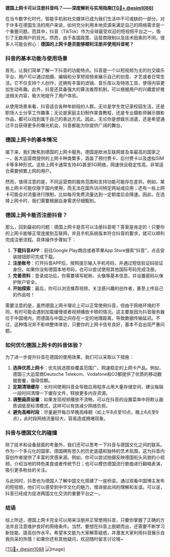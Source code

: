 **德国上网卡可以注册抖音吗？——深度解析与实用指南[[TG💪+ @esim1088](https://t.me/s/esim1088)]**

在当今数字化时代，智能手机和社交媒体已成为我们生活中不可或缺的一部分。对于许多在德国生活的用户来说，如何充分利用本地资源来满足自己的网络需求是一个重要问题。而其中，抖音（TikTok）作为全球最受欢迎的短视频平台之一，吸引了无数用户的目光。然而，由于各国政策、运营商限制以及技术因素的不同，很多人可能会担心：**德国的上网卡是否能够顺利注册并使用抖音呢？**

### 抖音的基本功能与使用场景

首先，让我们简单了解一下抖音的功能特点。抖音是一个以短视频为主的社交娱乐平台，用户可以通过拍摄、编辑和分享短视频来展示自己的创意、才艺或者日常生活。它不仅支持个人创作，还拥有丰富的滤镜、音乐库以及特效工具，使得内容更加生动有趣。此外，抖音还具备强大的算法推荐机制，可以根据用户的兴趣爱好推送相关内容，极大地提升了用户体验。

从使用场景来看，抖音适合各种年龄段的人群。无论是学生党记录校园生活，还是职场人士分享工作趣事；无论是家庭主妇制作美食教程，还是专业摄影师展示摄影作品，都可以找到属于自己的表达方式。因此，无论你是想娱乐消遣，还是希望通过平台获得更多的曝光机会，抖音都能为你提供广阔的舞台。

### 德国上网卡的基本情况

接下来，我们聚焦到德国的上网卡服务。德国是欧洲互联网普及率最高的国家之一，各大运营商提供的上网卡种类繁多，涵盖了预付费卡、后付费卡以及虚拟SIM卡等多种形式。这些上网卡通常支持4G甚至5G网络，网速快且稳定性高，非常适合需要频繁上网的用户。

然而，值得注意的是，不同运营商的服务范围和支持功能可能存在差异。例如，某些上网卡可能仅限于国内使用，而无法在国外访问特定网站或应用；还有一些上网卡可能会对流量进行限制，比如每月免费流量达到一定额度后会降速。因此，在选择上网卡时，我们需要根据自身需求仔细甄别。

### 德国上网卡能否注册抖音？

那么，回到最初的问题：德国上网卡是否可以注册抖音呢？答案是肯定的！只要你的上网卡能够正常连接到互联网，并且手机系统版本符合抖音的要求，就可以顺利完成注册流程。具体操作步骤如下：

1. **下载抖音APP**：前往Google Play商店或者苹果App Store搜索“抖音”，点击安装按钮即可完成下载。
2. **注册账号**：打开抖音APP后，按照提示输入手机号码，并通过短信验证码验证身份。如果你没有德国本地号码，也可以尝试使用其他国际号码完成注册。
3. **完善资料**：登录成功后，你需要填写昵称、头像等基本信息，并设置密码以保护账户安全。
4. **开始探索**：最后，你可以浏览推荐视频，关注感兴趣的创作者，甚至上传自己的作品啦！

需要注意的是，虽然德国上网卡理论上可以正常使用抖音，但由于网络环境的不同，有时可能会遇到加载缓慢或者视频播放卡顿的情况。这主要是因为抖音服务器位于中国境内，而德国与中国之间存在一定的地理距离，导致数据传输延迟。不过，这种情况并不影响整体体验，只要你的上网卡信号良好，基本不会出现严重问题。

### 如何优化德国上网卡的抖音体验？

为了进一步提升抖音在德国的使用效果，我们可以采取以下措施：

1. **选择优质上网卡**：优先挑选那些覆盖范围广、网速稳定的上网卡产品。例如，德国三大运营商Deutsche Telekom、Vodafone和O2都提供了优质的移动数据套餐，值得信赖。
2. **定期清理缓存**：长时间使用抖音会导致应用程序占用大量存储空间，建议每隔一段时间清理一下缓存文件，释放更多内存资源。
3. **调整画质设置**：如果发现视频播放不流畅，可以在抖音的设置菜单中将默认画质调低至标清模式，这样可以有效减少网络负担。
4. **避免高峰时段**：尽量避开每日早晚高峰期（如上午8点至10点，晚上6点至9点），此时段网络流量较大，容易造成拥堵现象。

### 抖音与德国文化的碰撞

除了技术和设备层面的考量外，我们还可以思考一下抖音与德国文化之间的联系。作为一个多元化的国家，德国拥有悠久的历史底蕴和独特的艺术氛围，这为抖音内容创作者提供了丰富的灵感来源。例如，你可以尝试拍摄反映德国街头风貌的小视频，介绍当地的特色美食或者传统节日；也可以模仿德国流行歌曲进行翻唱表演，吸引更多粉丝的关注。

与此同时，抖音也为德国人了解中国文化搭建了一座桥梁。通过观看中国博主发布的短视频，他们可以感受到中华文化的魅力，增进彼此间的理解和友谊。可以说，抖音已经成为促进两国文化交流的重要平台之一。

### 结语

综上所述，德国上网卡完全可以用来注册并正常使用抖音，只要你掌握了正确的方法并且注意维护良好的网络条件。当然，要想在抖音上脱颖而出，还需要不断学习新技能、提高创作水平。希望本文能为大家解答疑惑，并激发大家利用抖音展示自我风采的热情！如果你还有其他疑问，欢迎随时留言讨论哦~

[[TG💪+ @esim1088](https://t.me/s/esim1088) ![Image](https://i.postimg.cc/4NQfJmqS/Snipaste-2025-05-13-00-14-12.png)]